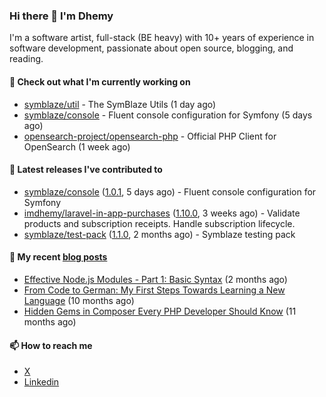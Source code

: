 ### Hi there 👋 I'm Dhemy

I'm a software artist, full-stack (BE heavy) with 10+ years of experience in software development,
passionate about open source, blogging, and reading.

#### 👷 Check out what I'm currently working on

- [symblaze/util](https://github.com/symblaze/util) - The SymBlaze Utils (1 day ago)
- [symblaze/console](https://github.com/symblaze/console) - Fluent console configuration for Symfony (5 days ago)
- [opensearch-project/opensearch-php](https://github.com/opensearch-project/opensearch-php) - Official PHP Client for OpenSearch (1 week ago)

#### 🔭 Latest releases I've contributed to

- [symblaze/console](https://github.com/symblaze/console) ([1.0.1](https://github.com/symblaze/console/releases/tag/1.0.1), 5 days ago) - Fluent console configuration for Symfony
- [imdhemy/laravel-in-app-purchases](https://github.com/imdhemy/laravel-in-app-purchases) ([1.10.0](https://github.com/imdhemy/laravel-in-app-purchases/releases/tag/1.10.0), 3 weeks ago) - Validate products and subscription receipts. Handle subscription lifecycle.
- [symblaze/test-pack](https://github.com/symblaze/test-pack) ([1.1.0](https://github.com/symblaze/test-pack/releases/tag/1.1.0), 2 months ago) - Symblaze testing pack

#### 📜 My recent [blog posts](https://imdhemy.com/)

- [Effective Node.js Modules - Part 1: Basic Syntax](https://imdhemy.com/blog/nodejs/effective-nodejs-modules-part-1.html) (2 months ago)
- [From Code to German: My First Steps Towards Learning a New Language](https://imdhemy.com/blog/germany/from-code-to-german.html) (10 months ago)
- [Hidden Gems in Composer Every PHP Developer Should Know](https://imdhemy.com/blog/php/hidden-gems-in-composer.html) (11 months ago)

#### 📫 How to reach me

- [X](https://twitter.com/imdhemy)
- [Linkedin](https://linkedin.com/in/imdhemy)
